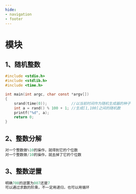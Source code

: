 ```yaml
---
hide:
- navigation
- footer
---
```


# 模块

## 1、随机整数

```c
#include <stdio.h>
#include <stdlib.h>
#include <time.h>

int main(int argc, char const *argv[])
{
    srand(time(0));           //以当前时间作为随机生成器的种子
    int a = rand() % 100 + 1; //生成[1,100]之间的随机数
    printf("%d", a);
    return 0;
}
```

## 2、整数分解

```C
对一个整数做%10的操作，就得到它的个位数
对一个整数做/10的操作，就去掉了它的个位数
```

## 3、整数逆置

```c
明确700的逆置为007还是7
可以通过求数的阶乘，不一定用递归，也可以用循环
```
